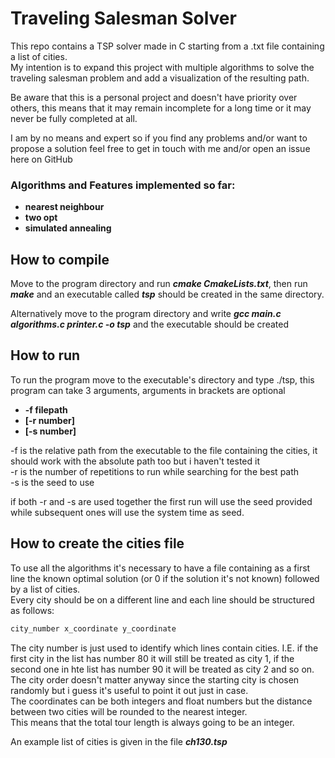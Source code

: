 Traveling Salesman Solver
===================================================
This repo contains a TSP solver made in C starting from a .txt file containing a list of cities.  
My intention is to expand this project with multiple algorithms to solve the traveling salesman problem and add a visualization of the resulting path.  
  
Be aware that this is a personal project and doesn't have priority over others, this means that it may remain incomplete for a long time or it may never be fully completed at all.

I am by no means and expert so if you find any problems and/or want to propose a solution feel free to get in touch with me and/or open an issue here on GitHub

### Algorithms and Features implemented so far:

- **nearest neighbour**
- **two opt**
- **simulated annealing**

How to compile
----
Move to the program directory and run ***cmake CmakeLists.txt***, then run ***make*** and an executable called ***tsp*** should be created in the same directory.  

Alternatively move to the program directory and write ***gcc main.c algorithms.c printer.c -o tsp*** and the executable should be created
 
 How to run
----
To run the program move to the executable's directory and type ./tsp, this program can take 3 arguments, arguments in brackets are optional

- **-f filepath**
- **[-r number]**
- **[-s number]** 

-f is the relative path from the executable to the file containing the cities, it should work with the absolute path too but i haven't tested it   
-r is the number of repetitions to run while searching for the best path  
-s is the seed to use  

if both -r and -s are used together the first run will use the seed provided while subsequent ones will use the system time as seed.

How to create the cities file
----
To use all the algorithms it's necessary to have a file containing as a first line the known optimal solution (or 0 if the solution it's not known) followed by a list of cities.  
Every city should be on a different line and each line should be structured as follows:  

```c
city_number x_coordinate y_coordinate
```
The city number is just used to identify which lines contain cities. I.E. if the first city in the list has number 80 it will still be treated as city 1, if the second one in hte list has number 90 it will be treated as city 2 and so on.  
The city order doesn't matter anyway since the starting city is chosen randomly but i guess it's useful to point it out just in case.  
The coordinates can be both integers and float numbers but the distance between two cities will be rounded to the nearest integer.  
This means that the total tour length is always going to be an integer.  
  
An example list of cities is given in the file ***ch130.tsp***

